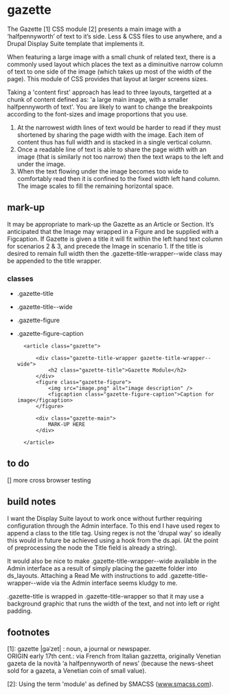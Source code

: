 gazette
=======

The Gazette [1] CSS module [2] presents a main image with a ‘halfpennyworth’ of text to it’s side.  Less &amp; CSS files to use anywhere, and a Drupal Display Suite template that implements it.

When featuring a large image with a small chunk of related text, there is a commonly used layout which places the text as a diminuitive narrow column of text to one side of the image (which takes up most of the width of the page).  This module of CSS provides that layout at larger screens sizes.

Taking a 'content first' approach has lead to three layouts, targetted at a chunk of content defined as: 'a large main image, with a smaller halfpennyworth of text'.  You are likely to want to change the breakpoints according to the font-sizes and image proportions that you use.

1. At the narrowest width lines of text would be harder to read if they must shortened by sharing the page width with the image. Each item of content thus has full width and is stacked in a single vertical column.
2. Once a readable line of text is able to share the page width with an image (that is similarly not too narrow) then the text wraps to the left and under the image.
3. When the text flowing under the image becomes too wide to comfortably read then it is confined to the fixed width left hand column. The image scales to fill the remaining horizontal space.

## mark-up
It may be appropriate to mark-up the Gazette as an Article or Section.  It’s anticipated that the Image may wrapped in a Figure and be supplied with a Figcaption.  If Gazette is given a title it will fit within the left hand text column for scenarios 2 &amp; 3, and precede the Image in scenario 1. If the title is desired to remain full width then the .gazette-title-wrapper--wide class may be appended to the title wrapper.
### classes
* .gazette-title
* .gazette-title--wide
* .gazette-figure
* .gazette-figure-caption

		<article class="gazette">

			<div class="gazette-title-wrapper gazette-title-wrapper--wide">
				<h2 class="gazette-title">Gazette Module</h2>
			</div>
			<figure class="gazette-figure">
				<img src="image.png" alt="image description" />
				<figcaption class="gazette-figure-caption">Caption for image</figcaption>
			</figure>
			
			<div class="gazette-main">		
				MARK-UP HERE
			</div>
				
		</article>


## to do
[] more cross browser testing

## build notes
I want the Display Suite layout to work once without further requiring configuration through the Admin interface.  To this end I have used regex to append a class to the title tag.  Using regex is not the 'drupal way' so ideally this would in future be achieved using a hook from the ds.api. (At the point of preprocessing the node the Title field is already a string).

It would also be nice to make .gazette-title-wrapper--wide available in the Admin interface as a result of simply placing the gazette folder into ds_layouts.  Attaching a Read Me with instructions to add .gazette-title-wrapper--wide via the Admin interface seems kludgy to me.

.gazette-title is wrapped in .gazette-title-wrapper so that it may use a background graphic that runs the width of the text, and not into left or right padding.


## footnotes
[1]: gazette |gəˈzet| : noun, a journal or newspaper.  
ORIGIN early 17th cent.: via French from Italian gazzetta, originally Venetian gazeta de la novità ‘a halfpennyworth of news’ (because the news-sheet sold for a gazeta, a Venetian coin of small value).

[2]: Using the term 'module' as defined by SMACSS (www.smacss.com).
